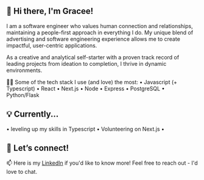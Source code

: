 ## 👋 Hi there, I'm Gracee! 

I am a software engineer who values human connection and relationships, maintaining a people-first approach in everything I do. My unique blend of advertising and software engineering experience allows me to create impactful, user-centric applications. 

As a creative and analytical self-starter with a proven track record of leading projects from ideation to completion, I thrive in dynamic environments.

👩‍💻 Some of the tech stack I use (and love) the most:
• Javascript (+ Typescript)
• React
• Next.js
• Node
• Express
• PostgreSQL
• Python/Flask

## 💡 Currently...
• leveling up my skills in Typescript 
• Volunteering on Next.js
• 

## 🤝 Let’s connect!
📫 Here is my [LinkedIn](https://www.linkedin.com/in/graceegallivan/) if you'd like to know more! Feel free to reach out - I'd love to chat.

<!--
**graceegal/graceegal** is a ✨ _special_ ✨ repository because its `README.md` (this file) appears on your GitHub profile.

Here are some ideas to get you started:

- 🔭 I’m currently working on ...
- 🌱 I’m currently learning ...
- 👯 I’m looking to collaborate on ...
- 🤔 I’m looking for help with ...
- 💬 Ask me about ...
- 📫 How to reach me: ...
- 😄 Pronouns: ...
- ⚡ Fun fact: ...
-->

